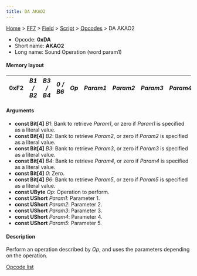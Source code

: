 ```yaml
---
title: DA AKAO2
---
```


[Home](/Main%20Page.md) > [FF7](/FF7.md) > [Field](/FF7/Field.md) > [Script](/FF7/Field/Script.md) > [Opcodes](/FF7/Field/Script/Opcodes.md) > DA AKAO2

-   Opcode: **0xDA**
-   Short name: **AKAO2**
-   Long name: Sound Operation (word param1)

#### Memory layout

| 0xF2 | *B1 / B2* | *B3 / B4* | *0 / B6* | *Op* | *Param1* | *Param2* | *Param3* | *Param4* | *Param5* |
|------|-----------|-----------|----------|------|----------|----------|----------|----------|----------|

#### Arguments

-   **const Bit\[4\]** *B1*: Bank to retrieve *Param1*, or zero if
    *Param1* is specified as a literal value.
-   **const Bit\[4\]** *B2*: Bank to retrieve *Param2*, or zero if
    *Param2* is specified as a literal value.
-   **const Bit\[4\]** *B3*: Bank to retrieve *Param3*, or zero if
    *Param3* is specified as a literal value.
-   **const Bit\[4\]** *B4*: Bank to retrieve *Param4*, or zero if
    *Param4* is specified as a literal value.
-   **const Bit\[4\]** *0*: Zero.
-   **const Bit\[4\]** *B6*: Bank to retrieve *Param5*, or zero if
    *Param5* is specified as a literal value.
-   **const UByte** *Op*: Operation to perform.
-   **const UShort** *Param1*: Parameter 1.
-   **const UShort** *Param2*: Parameter 2.
-   **const UShort** *Param3*: Parameter 3.
-   **const UShort** *Param4*: Parameter 4.
-   **const UShort** *Param5*: Parameter 5.

#### Description

Perform an operation described by *Op*, and uses the parameters
depending on the operation.

[Opcode list][]

  [Opcode list]: /FF7/Field/Script/Opcodes/F2%20AKAO.md#Operation%20list
    "wikilink"
